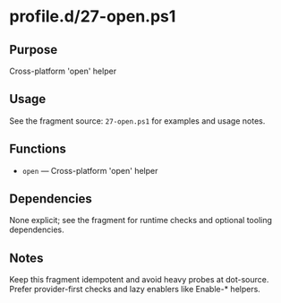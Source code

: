 profile.d/27-open.ps1
=====================

Purpose
-------
Cross-platform 'open' helper

Usage
-----
See the fragment source: `27-open.ps1` for examples and usage notes.

Functions
---------
- `open` — Cross-platform 'open' helper

Dependencies
------------
None explicit; see the fragment for runtime checks and optional tooling dependencies.

Notes
-----
Keep this fragment idempotent and avoid heavy probes at dot-source. Prefer provider-first checks and lazy enablers like Enable-* helpers.

